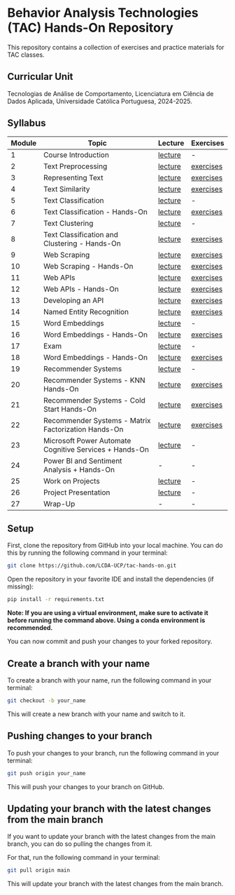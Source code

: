 # Behavior Analysis Technologies (TAC) Hands-On Repository

This repository contains a collection of exercises and practice materials for TAC classes.

## Curricular Unit
Tecnologias de Análise de Comportamento, Licenciatura em Ciência de Dados Aplicada, Universidade Católica Portuguesa, 2024-2025.

## Syllabus

| **Module** | **Topic**                                              | **Lecture**                            | **Exercises**                            |
|------------|--------------------------------------------------------|----------------------------------------|------------------------------------------|
| 1          | Course Introduction                                    | [lecture](lectures/TAC-Session01.pdf)  | -                                        |
| 2          | Text Preprocessing                                     | [lecture](lectures/TAC-Session02.pdf)  | [exercises](exercises/session02/)        |
| 3          | Representing Text                                      | [lecture](lectures/TAC-Session03.pdf)  | [exercises](exercises/session03/)        |
| 4          | Text Similarity                                        | [lecture](lectures/TAC-Session04.pdf)  | [exercises](exercises/session04/)        |
| 5          | Text Classification                                    | [lecture](lectures/TAC-Session05.pdf)  | -                                        |
| 6          | Text Classification - Hands-On                         | [lecture](lectures/TAC-Session06.pdf)  | [exercises](exercises/session06-08/)     |
| 7          | Text Clustering                                        | [lecture](lectures/TAC-Session07.pdf)  | -                                        |
| 8          | Text Classification and Clustering - Hands-On          | [lecture](lectures/TAC-Session08.pdf)  | [exercises](exercises/session06-08/)     |
| 9          | Web Scraping                                           | [lecture](lectures/TAC-Session09.pdf)  | [exercises](exercises/session09-10/)     |
| 10         | Web Scraping - Hands-On                                | [lecture](lectures/TAC-Session10.pdf)  | [exercises](exercises/session09-10/)     |
| 11         | Web APIs                                               | [lecture](lectures/TAC-Session11.pdf)  | [exercises](exercises/session11-12/)     |
| 12         | Web APIs - Hands-On                                    | [lecture](lectures/TAC-Session12.pdf)  | [exercises](exercises/session11-12/)     |
| 13         | Developing an API                                      | [lecture](lectures/TAC-Session13.pdf)  | [exercises](exercises/session13/)        |
| 14         | Named Entity Recognition                               | [lecture](lectures/TAC-Session14.pdf)  | [exercises](exercises/session14/)        |
| 15         | Word Embeddings                                        | [lecture](lectures/TAC-Session15.pdf)  | -                                        |
| 16         | Word Embeddings - Hands-On                             | [lecture](lectures/TAC-Session16.pdf)  | [exercises](exercises/session16-18/)     |
| 17         | Exam                                                   | [lecture](lectures/TAC-Session17.pdf)  | -                                        |
| 18         | Word Embeddings - Hands-On                             | [lecture](lectures/TAC-Session18.pdf)  | [exercises](exercises/session16-18/)     |
| 19         | Recommender Systems                                    | [lecture](lectures/TAC-Session19.pdf)  | -                                        |
| 20         | Recommender Systems - KNN Hands-On                     | [lecture](lectures/TAC-Session20.pdf)  | [exercises](exercises/session20-21-22/)  |
| 21         | Recommender Systems - Cold Start Hands-On              | [lecture](lectures/TAC-Session21.pdf)  | [exercises](exercises/session20-21-22/)  |
| 22         | Recommender Systems - Matrix Factorization Hands-On    | [lecture](lectures/TAC-Session22.pdf)  | [exercises](exercises/session20-21-22/)  |
| 23         | Microsoft Power Automate Cognitive Services + Hands-On | [lecture](lectures/TAC-Session22.pdf)  | -                                        |
| 24         | Power BI and Sentiment Analysis + Hands-On             | -                                      | -                                        |
| 25         | Work on Projects                                       | [lecture](lectures/TAC-Session22.pdf)  | -                                        |
| 26         | Project Presentation                                   | [lecture](lectures/TAC-Session22.pdf)  | -                                        |
| 27         | Wrap-Up                                                | -                                      | -                                        |

## Setup

First, clone the repository from GitHub into your local machine. You can do this by running the following command in your terminal:

```bash
git clone https://github.com/LCDA-UCP/tac-hands-on.git
```

Open the repository in your favorite IDE and install the dependencies (if missing):
```bash
pip install -r requirements.txt
```

**Note: If you are using a virtual environment, make sure to activate it before running the command above. Using a conda environment is recommended.**

You can now commit and push your changes to your forked repository.

## Create a branch with your name

To create a branch with your name, run the following command in your terminal:

```bash
git checkout -b your_name
```

This will create a new branch with your name and switch to it.

## Pushing changes to your branch

To push your changes to your branch, run the following command in your terminal:

```bash
git push origin your_name
```

This will push your changes to your branch on GitHub.

## Updating your branch with the latest changes from the main branch

If you want to update your branch with the latest changes from the main branch, you can do so pulling the changes from it.

For that, run the following command in your terminal:

```bash
git pull origin main
```

This will update your branch with the latest changes from the main branch.
